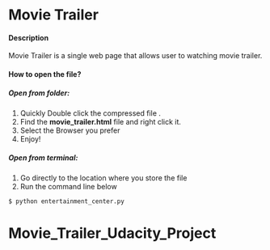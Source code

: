 
# Movie Trailer


#### Description

Movie Trailer is a single web page that allows user to watching movie trailer.
 
#### How to open the file?

##### Open from folder:
 1. Quickly Double click the compressed file .
 2. Find the **movie_trailer.html** file and right click it.
 3. Select the Browser you prefer
 4. Enjoy!

##### Open from terminal:
1. Go directly to the location where you store the file
2. Run the command line below
```
$ python entertainment_center.py
```
# Movie_Trailer_Udacity_Project
